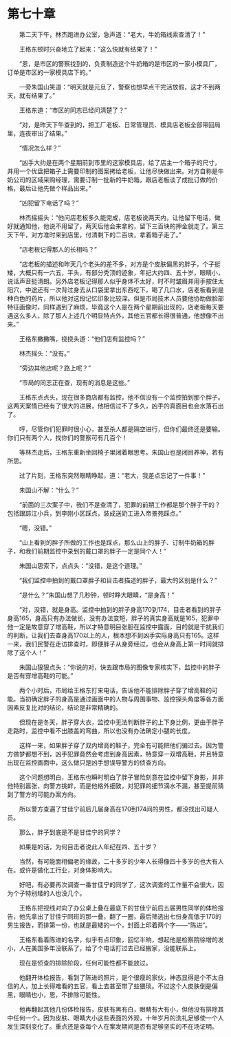 #	第七十章

　　第二天下午，林杰跑进办公室，急声道：“老大，牛奶箱线索查清了！”

　　王格东顿时兴奋地立了起来：“这么快就有结果了！”

　　“恩，是市区的警察找到的，负责制造这个牛奶箱的是市区的一家小模具厂，订单是市区的一家模具店下的。”

　　一旁朱国山笑道：“明天就是元旦了，警察也想早点干完活放假，这才不到两天，就有结果了。”

　　王格东道：“市区的同志已经问清楚了？”

　　“对，是昨天下午查到的，把工厂老板、日常管理员、模具店老板全部带回局里，连夜审出了结果。”

　　“情况怎么样？”

　　“凶手大约是在两个星期前到市里的这家模具店，给了店主一个箱子的尺寸，并用一个优盘把箱子上需要印制的图案拷给老板，让他尽快做出来。对方自称是牛奶公司的区域采购经理，需要订制一批新的牛奶箱，跟店老板谈了成批订做的价格，最后让他先做个样品出来。”

　　“凶犯留下电话了吗？”

　　林杰摇摇头：“他问店老板多久能完成，店老板说两天内，让他留下电话，做好就通知他，他说不用留了，两天后他会来拿的，留下三百块的押金就走了。第三天下午，对方准时来到店里，付清剩下的二百块，拿着箱子走了。”

　　“店老板记得那人的长相吗？”

　　“店老板的描述和昨天几个老头的差不多，对方是个皮肤偏黑的胖子，个子挺矮，大概只有一六五，平头，有部分秃顶的迹象，年纪大约四、五十岁，眼睛小，说话声音挺清朗。另外店老板记得那人似乎身体不太好，时不时皱眉并用手按住太阳穴，中途还有一次背过身去从口袋里拿出东西吃下，喝了几口水，店老板看到是种白色的药片，所以他对这段记忆印象比较深。但是市局技术人员要他协助做脸部特征画像时，同样遇到了麻烦，毕竟这个人是在两个星期前出现的，店老板每天要遇这么多人，除了那人上述几个明显特点外，其他五官都长得很普通，他想像不出来。”

　　王格东撇撇嘴，挠挠头道：“他们店有监控吗？”

　　林杰摇头：“没有。”

　　“旁边其他店呢？路上呢？”

　　“市局的同志正在查，现有的消息是这些。”

　　王格东点点头，现在很多商店都有监控，他不信没有一个监控拍到那个胖子。这两天案情已经有了很大的进展，他相信过不了多久，凶手的真面目也会水落石出了。

　　哼，尽管你们犯罪时很小心，甚至杀人都是隔空进行，但你们最终还是要输。你们只有两个人，找你们的警察可有几百个！

　　等林杰走后，王格东重新坐回椅子里闭着眼思考。朱国山也是闭目养神，若有所思。

　　过了片刻，王格东突然眼睛睁起，道：“老大，我差点忘记了一件事！”

　　朱国山不解：“什么？”

　　“前面的三次案子中，我们不是查清了，犯罪的前期工作都是那个胖子干的？包括跟踪江小兵，到李刚小区踩点，装成送奶工进入帝景苑踩点。”

　　“嗯，没错。”

　　“山上看到的胖子所做的工作也是踩点，那么山上的胖子、订制牛奶箱的胖子，和我们前期监控中录到的戴口罩的胖子一定是同个人！”

　　朱国山思索下，点点头：“没错，是这个道理。”

　　“我们监控中拍到的戴口罩胖子和目击者描述的胖子，最大的区别是什么？”

　　“是什么？”朱国山想了几秒钟，顿时睁大眼睛，“是身高！”

　　“对，没错，就是身高。监控中拍到的胖子身高170到174，目击者看到的胖子身高165，身高只有办法做长，没有办法变短，胖子的真实身高就是165，犯罪中他一定是故意穿了增高鞋，所以才特意明目张胆在监控中露面，目的就是干扰我们的判断，让我们去查身高170以上的人，根本想不到凶手实际身高只有165。这样一来，我们民警在走访排查时，即便胖子从身旁经过，也会从身高上第一时间就排除了这个人！”

　　朱国山狠狠点头：“你说的对，快去跟市局的图像专家核实下，监控中的胖子是否有穿增高鞋的可能。”

　　两个小时后，市局给王格东打来电话，告诉他不能排除胖子穿了增高鞋的可能。当初确定胖子的身高是通过画面中的人物与周围事物、监控探头角度等各方面因素反复比对的结论，结论是非常精确的。

　　但现在是冬天，胖子穿大衣，监控中无法判断胖子的上下身比例，更由于胖子走路时，监控中看不出膝盖的弯曲，所以也没有办法确定小腿的长度。

　　这样一来，如果胖子穿了双内增高的鞋子，完全有可能把他们骗过去。因为警方做梦都想不到，凶手犯罪竟然会考虑到身高因素，特意穿一双增高鞋，并且特意出现在监控画面中，这么做只是凶手想误导警方的侦查方向。

　　这个问题想明白，王格东也瞬时明白了胖子冒险刻意在监控中留下身影，并非他特别嚣张，向警方挑衅，而是他格外细致，对犯罪的细节滴水不漏，甚至提前猜到了警方的可能办案方向。

　　所以警方查遍了甘佳宁前后几届身高在170到174间的男性，都没找出可疑人员。

　　那么，胖子到底是不是甘佳宁的同学？

　　如果是的话，为何目击者说此人年纪在四、五十岁？

　　当然，有可能面相偏老的缘故，二十多岁的少年人长得像四十多岁的也大有人在。或许是做化工行业，对身体影响大。

　　好吧，有必要再次调查一番甘佳宁的同学了，这次调查的工作量不会很大，因为个子特别矮的人也没几个。

　　王格东把视线对向了办公桌上叠在最底下的甘佳宁前后五届男性同学的体检报告，他先拿出了甘佳宁同班的那一叠，翻了一圈，最后筛选出七份身高低于170的男生报告，而排第一份，也就是最矮的一个，封面上印着两个字——“陈进”。

　　王格东看着陈进的名字，似乎有点印象，回忆半晌，想起他是检察院徐增的发小，人在美国多年没联系了，给了个电话打过去已经搬家，没能联系上。

　　现在是侦查的排除阶段，任何可能性都不能放过。

　　他翻开体检报告，看到了陈进的照片，是个很瘦的家伙，神态显得是个不太自信的人，加上长得难看的五官，看上去甚至带了些猥琐。不过这个人皮肤倒是偏黑，眼睛也小，恩，不排除可能性。

　　他再翻起其他几份体检报告，皮肤有黑有白，眼睛有大有小，但他没有排除其中任何一个。因为皮肤、眼睛大小这些表面的外观，十年岁月的洗礼足够使一个人发生深刻变化了。重点还是查每个人在案发期间是否有足够坚实的不在场证明。